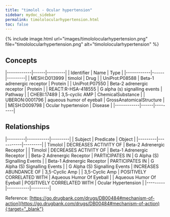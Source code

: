 ```yaml
---
title: "timolol - Ocular hypertension"
sidebar: mydoc_sidebar
permalink: timololocularhypertension.html
toc: false 
---
```


{% include image.html url="images/timololocularhypertension.png" file="timololocularhypertension.png" alt="timololocularhypertension" %}

## Concepts

|------------|------|---------|
| Identifier | Name | Type    |
|------------|------|---------|
| MESH:D013999 | timolol | Drug |
| UniProt:P08588 | Beta-1 adrenergic receptor | Protein |
| UniProt:P07550 | Beta-2 adrenergic receptor | Protein |
| REACT:R-HSA-418555 | G alpha (s) signalling events | Pathway |
| CHEBI:17489 | 3,5-cyclic AMP | ChemicalSubstance |
| UBERON:0001796 | aqueous humor of eyeball | GrossAnatomicalStructure |
| MESH:D009798 | Ocular hypertension | Disease |
|------------|------|---------|

## Relationships

|---------|-----------|---------|
| Subject | Predicate | Object  |
|---------|-----------|---------|
| Timolol | DECREASES ACTIVITY OF | Beta-2 Adrenergic Receptor |
| Timolol | DECREASES ACTIVITY OF | Beta-1 Adrenergic Receptor |
| Beta-2 Adrenergic Receptor | PARTICIPATES IN | G Alpha (S) Signalling Events |
| Beta-1 Adrenergic Receptor | PARTICIPATES IN | G Alpha (S) Signalling Events |
| G Alpha (S) Signalling Events | INCREASES ABUNDANCE OF | 3,5-Cyclic Amp |
| 3,5-Cyclic Amp | POSITIVELY CORRELATED WITH | Aqueous Humor Of Eyeball |
| Aqueous Humor Of Eyeball | POSITIVELY CORRELATED WITH | Ocular Hypertension |
|---------|-----------|---------|

Reference: [https://go.drugbank.com/drugs/DB00484#mechanism-of-action](https://go.drugbank.com/drugs/DB00484#mechanism-of-action){:target="_blank"}